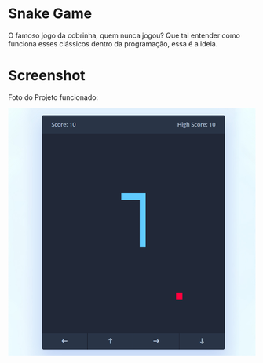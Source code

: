 # Snake Game
O famoso jogo da cobrinha, quem nunca jogou?
Que tal entender como funciona esses clássicos dentro da programação, essa é a ideia.

# Screenshot
Foto do Projeto funcionado:


![screenshot](screenshot.jpg)